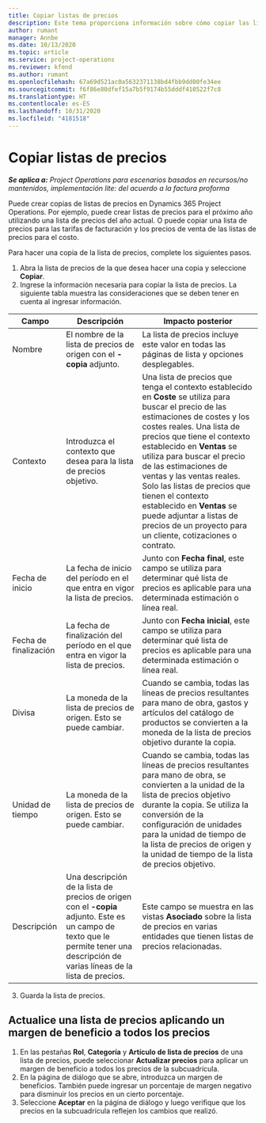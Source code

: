 ```yaml
---
title: Copiar listas de precios
description: Este tema proporciona información sobre cómo copiar las listas de precios de productos en Project Operations.
author: rumant
manager: Annbe
ms.date: 10/13/2020
ms.topic: article
ms.service: project-operations
ms.reviewer: kfend
ms.author: rumant
ms.openlocfilehash: 67a69d521ac0a5632371138bd4fbb9dd00fe34ee
ms.sourcegitcommit: f6f86e80dfef15a7b5f9174b55dddf410522f7c8
ms.translationtype: HT
ms.contentlocale: es-ES
ms.lasthandoff: 10/31/2020
ms.locfileid: "4181518"
---
```

# <a name="copy-price-lists"></a>Copiar listas de precios

_**Se aplica a:** Project Operations para escenarios basados en recursos/no mantenidos, implementación lite: del acuerdo a la factura proforma_

Puede crear copias de listas de precios en Dynamics 365 Project Operations. Por ejemplo, puede crear listas de precios para el próximo año utilizando una lista de precios del año actual.  O puede copiar una lista de precios para las tarifas de facturación y los precios de venta de las listas de precios para el costo. 

Para hacer una copia de la lista de precios, complete los siguientes pasos.

1. Abra la lista de precios de la que desea hacer una copia y seleccione **Copiar**.
2. Ingrese la información necesaria para copiar la lista de precios. La siguiente tabla muestra las consideraciones que se deben tener en cuenta al ingresar información.

| Campo | Descripción | Impacto posterior |
| --- | --- | --- |
| Nombre | El nombre de la lista de precios de origen con el **-copia** adjunto. | La lista de precios incluye este valor en todas las páginas de lista y opciones desplegables. |
| Contexto | Introduzca el contexto que desea para la lista de precios objetivo. | Una lista de precios que tenga el contexto establecido en **Coste** se utiliza para buscar el precio de las estimaciones de costes y los costes reales. Una lista de precios que tiene el contexto establecido en **Ventas** se utiliza para buscar el precio de las estimaciones de ventas y las ventas reales. Solo las listas de precios que tienen el contexto establecido en **Ventas** se puede adjuntar a listas de precios de un proyecto para un cliente, cotizaciones o contrato. |
| Fecha de inicio | La fecha de inicio del período en el que entra en vigor la lista de precios. | Junto con **Fecha final**, este campo se utiliza para determinar qué lista de precios es aplicable para una determinada estimación o línea real. |
| Fecha de finalización | La fecha de finalización del período en el que entra en vigor la lista de precios. | Junto con **Fecha inicial**, este campo se utiliza para determinar qué lista de precios es aplicable para una determinada estimación o línea real. |
| Divisa | La moneda de la lista de precios de origen. Esto se puede cambiar. | Cuando se cambia, todas las líneas de precios resultantes para mano de obra, gastos y artículos del catálogo de productos se convierten a la moneda de la lista de precios objetivo durante la copia. |
| Unidad de tiempo | La moneda de la lista de precios de origen. Esto se puede cambiar. | Cuando se cambia, todas las líneas de precios resultantes para mano de obra, se convierten a la unidad de la lista de precios objetivo durante la copia. Se utiliza la conversión de la configuración de unidades para la unidad de tiempo de la lista de precios de origen y la unidad de tiempo de la lista de precios objetivo. |
| Descripción | Una descripción de la lista de precios de origen con el **-copia** adjunto. Este es un campo de texto que le permite tener una descripción de varias líneas de la lista de precios. | Este campo se muestra en las vistas **Asociado** sobre la lista de precios en varias entidades que tienen listas de precios relacionadas. |

3. Guarda la lista de precios. 

## <a name="update-a-price-list-by-applying-a-mark-up-to-all-the-prices"></a>Actualice una lista de precios aplicando un margen de beneficio a todos los precios

1. En las pestañas **Rol**, **Categoría** y **Artículo de lista de precios** de una lista de precios, puede seleccionar **Actualizar precios** para aplicar un margen de beneficio a todos los precios de la subcuadrícula. 
2. En la página de diálogo que se abre, introduzca un margen de beneficios. También puede ingresar un porcentaje de margen negativo para disminuir los precios en un cierto porcentaje. 
3. Seleccione **Aceptar** en la página de diálogo y luego verifique que los precios en la subcuadrícula reflejen los cambios que realizó.

